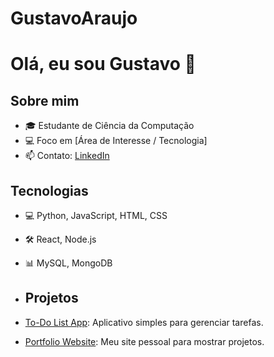 # GustavoAraujo

# Olá, eu sou Gustavo 👋

## Sobre mim
- 🎓 Estudante de Ciência da Computação
- 💻 Foco em [Área de Interesse / Tecnologia]
- 📫 Contato: [LinkedIn](https://www.linkedin.com/in/gustavo-ara%C3%BAjo-76572b37a/)

## Tecnologias
- 💻 Python, JavaScript, HTML, CSS
- 🛠 React, Node.js
- 📊 MySQL, MongoDB

- ## Projetos
- [To-Do List App](https://github.com/gustavo01-dev/todo-list-app): Aplicativo simples para gerenciar tarefas.
- [Portfolio Website](https://github.com/gustavo01-dev/portfolio-website): Meu site pessoal para mostrar projetos.


